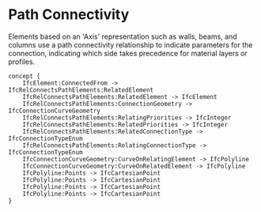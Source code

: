 Path Connectivity
=================

Elements based on an 'Axis' representation such as walls, beams, and columns use a path connectivity relationship to indicate parameters for the connection, indicating which side takes precedence for material layers or profiles.

```
concept {
    IfcElement:ConnectedFrom -> IfcRelConnectsPathElements:RelatedElement
    IfcRelConnectsPathElements:RelatedElement -> IfcElement
    IfcRelConnectsPathElements:ConnectionGeometry -> IfcConnectionCurveGeometry
    IfcRelConnectsPathElements:RelatingPriorities -> IfcInteger
    IfcRelConnectsPathElements:RelatedPriorities -> IfcInteger
    IfcRelConnectsPathElements:RelatedConnectionType -> IfcConnectionTypeEnum
    IfcRelConnectsPathElements:RelatingConnectionType -> IfcConnectionTypeEnum
    IfcConnectionCurveGeometry:CurveOnRelatingElement -> IfcPolyline
    IfcConnectionCurveGeometry:CurveOnRelatedElement -> IfcPolyline
    IfcPolyline:Points -> IfcCartesianPoint
    IfcPolyline:Points -> IfcCartesianPoint
    IfcPolyline:Points -> IfcCartesianPoint
    IfcPolyline:Points -> IfcCartesianPoint
}
```
